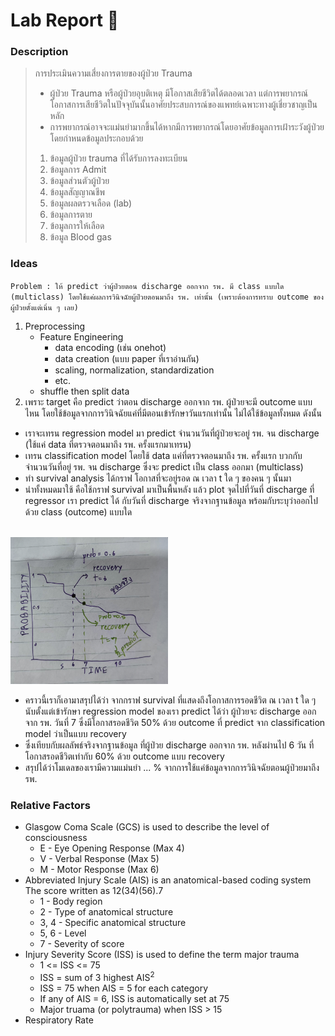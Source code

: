 # Lab Report :dna:
### Description
> การประเมินความเสี่ยงการตายของผู้ป่วย Trauma
> + ผู้ป่วย Trauma หรือผู้ป่วยอุบติเหตุ มีโอกาสเสียชีวิตได้ตลอดเวลา แต่การพยากรณ์โอกาสการเสียชีวิตในปัจจุบันนั้นอาศัยประสบการณ์ของแพทย์เฉพาะทางผู้เชี่ยวชาญเป็นหลัก 
> + การพยากรณ์อาจจะแม่นยำมากขึ้นได้หากมีการพยากรณ์โดยอาศัยข้อมูลการเฝ้าระวังผู้ป่วย โดยกำหนดข้อมูลประกอบด้วย
> 1. ข้อมูลผู้ป่วย trauma ที่ได้รับการลงทะเบียน
> 2. ข้อมูลการ Admit
> 3. ข้อมูลส่วนตัวผู้ป่วย
> 4. ข้อมูลสัญญาณชีพ
> 5. ข้อมูลผลตรวจเลือด (lab)
> 6. ข้อมูลการตาย
> 7. ข้อมูลการให้เลือด
> 8. ข้อมูล Blood gas
### Ideas
`Problem : ให้ predict ว่าผู้ป่วยตอน discharge ออกจาก รพ. มี class แบบใด (multiclass) โดยใช้แค่ผลการวินิจฉัยผู้ป่วยตอนมาถึง รพ. เท่านั้น (เพราะต้องการทราบ outcome ของผู้ป่วยตั้งแต่เนิ่น ๆ เลย)`
1. Preprocessing
    - Feature Engineering
        - data encoding (เช่น onehot)
        - data creation (แบบ paper ที่เราอ่านกัน)
        - scaling, normalization, standardization 
        - etc.
    - shuffle then split data
2. เพราะ target คือ predict ว่าตอน discharge ออกจาก รพ. ผู้ป่วยจะมี outcome แบบไหน โดยใช้ข้อมูลจากการวินิจฉัยแค่ที่มีตอนเข้ารักษาวันแรกเท่านั้น ไม่ได้ใช้ข้อมูลทั้งหมด ดังนั้น
- เราจะเทรน regression model มา predict จำนวนวันที่ผู้ป่วยจะอยู่ รพ. จน discharge (ใช้แค่ data ที่ตรวจตอนมาถึง รพ. ครั้งแรกมาเทรน)
- เทรน classification model โดยใช้ data แค่ที่ตรวจตอนมาถึง รพ. ครั้งแรก บวกกับ จำนวนวันที่อยู่ รพ. จน discharge ซึ่งจะ predict เป็น class ออกมา (multiclass) 
- ทำ survival analysis ได้กราฟ โอกาสที่จะอยู่รอด ณ เวลา t ใด ๆ ของคน ๆ นั้นมา
- นำทั้งหมดมาใช้ คือใช้กราฟ survival มาเป็นพื้นหลัง แล้ว plot จุดไปที่วันที่ discharge ที่ regressor เรา predict ได้ กับวันที่ discharge จริงจากฐานข้อมูล พร้อมกับระบุว่าออกไปด้วย class (outcome) แบบใด

<br><img src="https://github.com/zenosaika/FunRunDatathon2023/blob/main/assets/images/4_TraumaDeath/final_graph.png" width=50%><br>

- คราวนี้เราก็เอามาสรุปได้ว่า จากกราฟ survival ที่แสดงถึงโอกาสการรอดชีวิต ณ เวลา t ใด ๆ นับตั้งแต่เข้ารักษา regression model ของเรา predict ได้ว่า ผู้ป่วยจะ discharge ออกจาก รพ. วันที่ 7 ซึ่งมีโอกาสรอดชีวิต 50% ด้วย outcome ที่ predict จาก classification model ว่าเป็นแบบ recovery
- ซึ่งเทียบกับผลลัพธ์จริงจากฐานข้อมูล ที่ผู้ป่วย discharge ออกจาก รพ. หลังผ่านไป 6 วัน ที่โอกาสรอดชีวิตเท่ากับ 60% ด้วย outcome แบบ recovery
- สรุปได้ว่าโมเดลของเรามีความแม่นยำ ... % จากการใช้แค่ข้อมูลจากการวินิจฉัยตอนผู้ป่วยมาถึง รพ.
### Relative Factors
+ Glasgow Coma Scale (GCS) is used to describe the level of consciousness
    + E - Eye Opening Response (Max 4)
    + V - Verbal Response (Max 5)
    + M - Motor Response (Max 6)
+ Abbreviated Injury Scale (AIS) is an anatomical-based coding system<br>
    The score written as 12(34)(56).7
    + 1 - Body region
    + 2 - Type of anatomical structure
    + 3, 4 - Specific anatomical structure
    + 5, 6 - Level
    + 7 - Severity of score
+ Injury Severity Score (ISS) is used to define the term major trauma
    + 1 <= ISS <= 75
    + ISS = sum of 3 highest AIS<sup>2</sup>
    + ISS = 75 when AIS = 5 for each category
    + If any of AIS = 6, ISS is automatically set at 75
    + Major truama (or polytrauma) when ISS > 15
+ Respiratory Rate
